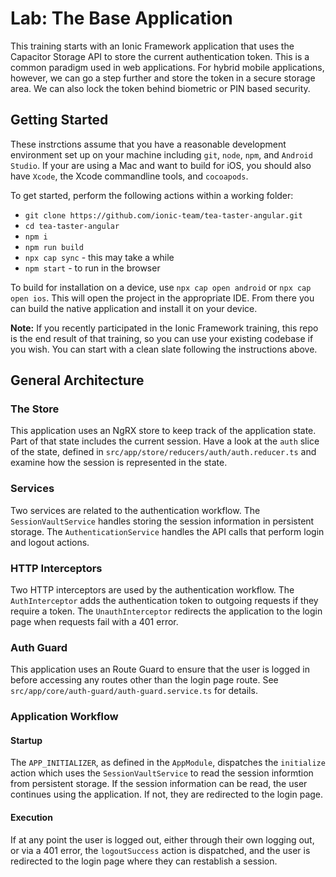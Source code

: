 # Lab: The Base Application

This training starts with an Ionic Framework application that uses the Capacitor Storage API to store the current authentication token. This is a common paradigm used in web applications. For hybrid mobile applications, however, we can go a step further and store the token in a secure storage area. We can also lock the token behind biometric or PIN based security.

## Getting Started

These instrctions assume that you have a reasonable development environment set up on your machine including `git`, `node`, `npm`, and `Android Studio`. If your are using a Mac and want to build for iOS, you should also have `Xcode`, the Xcode commandline tools, and `cocoapods`.

To get started, perform the following actions within a working folder:

- `git clone https://github.com/ionic-team/tea-taster-angular.git`
- `cd tea-taster-angular`
- `npm i`
- `npm run build`
- `npx cap sync` - this may take a while
- `npm start` - to run in the browser

To build for installation on a device, use `npx cap open android` or `npx cap open ios`. This will open the project in the appropriate IDE. From there you can build the native application and install it on your device.

**Note:** If you recently participated in the Ionic Framework training, this repo is the end result of that training, so you can use your existing codebase if you wish. You can start with a clean slate following the instructions above.

## General Architecture

### The Store

This application uses an NgRX store to keep track of the application state. Part of that state includes the current session. Have a look at the `auth` slice of the state, defined in `src/app/store/reducers/auth/auth.reducer.ts` and examine how the session is represented in the state.

### Services

Two services are related to the authentication workflow. The `SessionVaultService` handles storing the session information in persistent storage. The `AuthenticationService` handles the API calls that perform login and logout actions.

### HTTP Interceptors

Two HTTP interceptors are used by the authentication workflow. The `AuthInterceptor` adds the authentication token to outgoing requests if they require a token. The `UnauthInterceptor` redirects the application to the login page when requests fail with a 401 error.

### Auth Guard

This application uses an Route Guard to ensure that the user is logged in before accessing any routes other than the login page route. See `src/app/core/auth-guard/auth-guard.service.ts` for details.

### Application Workflow

#### Startup

The `APP_INITIALIZER`, as defined in the `AppModule`, dispatches the `initialize` action which uses the `SessionVaultService` to read the session informtion from persistent storage. If the session information can be read, the user continues using the application. If not, they are redirected to the login page.

#### Execution

If at any point the user is logged out, either through their own logging out, or via a 401 error, the `logoutSuccess` action is dispatched, and the user is redirected to the login page where they can restablish a session.

